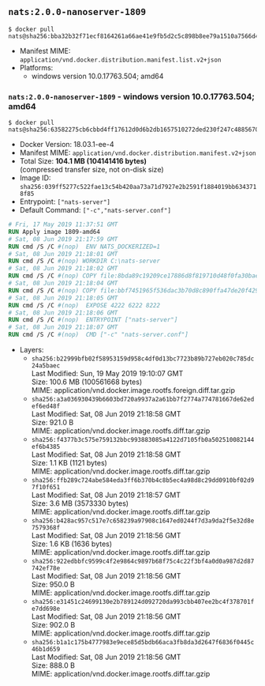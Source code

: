 ## `nats:2.0.0-nanoserver-1809`

```console
$ docker pull nats@sha256:bba32b32f71ecf8164261a66ae41e9fb5d2c5c898b8ee79a1510a7566d460de8
```

-	Manifest MIME: `application/vnd.docker.distribution.manifest.list.v2+json`
-	Platforms:
	-	windows version 10.0.17763.504; amd64

### `nats:2.0.0-nanoserver-1809` - windows version 10.0.17763.504; amd64

```console
$ docker pull nats@sha256:63582275cb6cbbd4ff17612d0d6b2db1657510272ded230f247c488567058160
```

-	Docker Version: 18.03.1-ee-4
-	Manifest MIME: `application/vnd.docker.distribution.manifest.v2+json`
-	Total Size: **104.1 MB (104141416 bytes)**  
	(compressed transfer size, not on-disk size)
-	Image ID: `sha256:039ff5277c522fae13c54b420aa73a71d7927e2b2591f1884019bb6343718f85`
-	Entrypoint: `["nats-server"]`
-	Default Command: `["-c","nats-server.conf"]`

```dockerfile
# Fri, 17 May 2019 11:37:51 GMT
RUN Apply image 1809-amd64
# Sat, 08 Jun 2019 21:17:59 GMT
RUN cmd /S /C #(nop)  ENV NATS_DOCKERIZED=1
# Sat, 08 Jun 2019 21:18:01 GMT
RUN cmd /S /C #(nop) WORKDIR C:\nats-server
# Sat, 08 Jun 2019 21:18:02 GMT
RUN cmd /S /C #(nop) COPY file:8bda89c19209ce17886d8f819710d48f0fa30bae2ca05800ddb6f858346a4bd3 in nats-server.exe 
# Sat, 08 Jun 2019 21:18:04 GMT
RUN cmd /S /C #(nop) COPY file:bbf7451965f536dac3b70d8c890ffa47de20f4293b62aa28cb0cd84498d5e7dc in nats-server.conf 
# Sat, 08 Jun 2019 21:18:05 GMT
RUN cmd /S /C #(nop)  EXPOSE 4222 6222 8222
# Sat, 08 Jun 2019 21:18:06 GMT
RUN cmd /S /C #(nop)  ENTRYPOINT ["nats-server"]
# Sat, 08 Jun 2019 21:18:07 GMT
RUN cmd /S /C #(nop)  CMD ["-c" "nats-server.conf"]
```

-	Layers:
	-	`sha256:b22999bfb02f58953159d958c4df0d13bc7723b89b727eb020c785dc24a5baec`  
		Last Modified: Sun, 19 May 2019 19:10:07 GMT  
		Size: 100.6 MB (100561668 bytes)  
		MIME: application/vnd.docker.image.rootfs.foreign.diff.tar.gzip
	-	`sha256:a3a036930439b6603bd720a9937a2a61bb7f2774a774781667de62edef6ed48f`  
		Last Modified: Sat, 08 Jun 2019 21:18:58 GMT  
		Size: 921.0 B  
		MIME: application/vnd.docker.image.rootfs.diff.tar.gzip
	-	`sha256:f4377b3c575e759132bbc993883085a4122d7105fb0a502510082144ef6b4385`  
		Last Modified: Sat, 08 Jun 2019 21:18:58 GMT  
		Size: 1.1 KB (1121 bytes)  
		MIME: application/vnd.docker.image.rootfs.diff.tar.gzip
	-	`sha256:ffb289c724abe584eda3ff6b370b4c8b5ec4a98d8c29dd0910bf02d97f10f651`  
		Last Modified: Sat, 08 Jun 2019 21:18:57 GMT  
		Size: 3.6 MB (3573330 bytes)  
		MIME: application/vnd.docker.image.rootfs.diff.tar.gzip
	-	`sha256:b428ac957c517e7c658239a97908c1647ed0244f7d3a9da2f5e32d8e7579368f`  
		Last Modified: Sat, 08 Jun 2019 21:18:56 GMT  
		Size: 1.6 KB (1636 bytes)  
		MIME: application/vnd.docker.image.rootfs.diff.tar.gzip
	-	`sha256:922edbbfc9599c4f2e9864c9897b68f75c4c22f3bf4a0d0a987d2d87742ef78e`  
		Last Modified: Sat, 08 Jun 2019 21:18:56 GMT  
		Size: 950.0 B  
		MIME: application/vnd.docker.image.rootfs.diff.tar.gzip
	-	`sha256:e31451c24699130e2b789124d092720da993cbb407ee2bc4f378701fe7dd698e`  
		Last Modified: Sat, 08 Jun 2019 21:18:56 GMT  
		Size: 902.0 B  
		MIME: application/vnd.docker.image.rootfs.diff.tar.gzip
	-	`sha256:b1a1c175b4777983e9ece85d5bdb66aca3fb8da3d2647f6836f0445c46b1d659`  
		Last Modified: Sat, 08 Jun 2019 21:18:56 GMT  
		Size: 888.0 B  
		MIME: application/vnd.docker.image.rootfs.diff.tar.gzip
